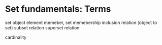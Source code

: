 # Set fundamentals: Terms

set
object
element
memeber, set memebership
inclusion relation (object to set)
subset relation
superset relation

cardinality

